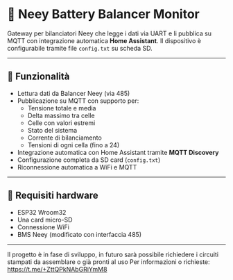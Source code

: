 # 🔋 Neey Battery Balancer Monitor

Gateway per bilanciatori Neey che legge i dati via UART e li pubblica su MQTT con integrazione automatica **Home Assistant**. Il dispositivo è configurabile tramite file `config.txt` su scheda SD.

---

## 🚀 Funzionalità

- Lettura dati da Balancer Neey (via 485)
- Pubblicazione su MQTT con supporto per:
  - Tensione totale e media
  - Delta massimo tra celle
  - Celle con valori estremi
  - Stato del sistema
  - Corrente di bilanciamento
  - Tensioni di ogni cella (fino a 24)
- Integrazione automatica con Home Assistant tramite **MQTT Discovery**
- Configurazione completa da SD card (`config.txt`)
- Riconnessione automatica a WiFi e MQTT

---

## 🧰 Requisiti hardware

- ESP32 Wroom32
- Una card micro-SD
- Connessione WiFi
- BMS Neey (modificato con interfaccia 485)

---
Il progetto è in fase di sviluppo, in futuro sarà possibile richiedere i circuiti stampati da assemblare o già pronti al uso
Per informazioni o richieste: https://t.me/+ZttQPkNAbGRiYmM8
